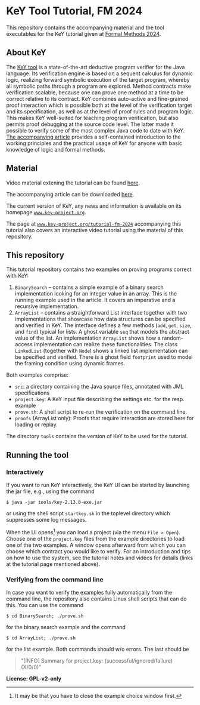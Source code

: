 # KeY Tool Tutorial, FM 2024

This repository contains the accompanying material and the tool executables for the KeY tutorial given at [Formal Methods 2024](https://www.fm24.polimi.it/).

## About KeY

The [KeY tool](https://www.key-project.org) is a state-of-the-art deductive program verifier for the Java language. Its verification engine is based on a sequent calculus for dynamic logic, realizing forward symbolic execution of the target program, whereby all symbolic paths through a program are explored. Method contracts make verification scalable, because one can prove one method at a time to be correct relative to its contract. KeY combines auto-active and fine-grained proof interaction which is possible both at the level of the verification target and its specification, as well as at the level of proof rules and program logic. This makes KeY well-suited for teaching program verification, but also permits proof debugging at the source code level. The latter made it possible to verify some of the most complex Java code to date with KeY. [The accompanying article](https://www.key-project.org/wp-content/uploads/2024/06/KeYTutorialFM2024-preprint.pdf) provides a self-contained introduction to the working principles and the practical usage of KeY for anyone with basic knowledge of logic and formal methods.

## Material

Video material extening the tutorial can be found [here](https://www.key-project.org/tutorial-fm-2024/).

The accompanying article can be downloaded [here](https://www.key-project.org/wp-content/uploads/2024/06/KeYTutorialFM2024-preprint.pdf).

The current version of KeY, any news and information is available on its homepage [`www.key-project.org`](https://www.key-project.org).

The page at [`www.key-project.org/tutorial-fm-2024`](https://www.key-project.org/tutorial-fm-2024) accompanying this tutorial also covers an interactive video tutorial using the material of this repository.

## This repository

This tutorial repository contains two examples on proving programs correct with KeY:

1. `BinarySearch` – contains a simple example of a binary search implementation looking for an integer value in an array. This is the running example used in the article. It covers an imperative and a recursive implementation.
2. `ArrayList` – contains a straightforward List interface together with two implementations that showcase how data structures can be specified and verified in KeY. The interface defines a few methods (`add`, `get`, `size`, and `find`) typical for lists. A ghost variable `seq` that models the abstract value of the list. An implementation `ArrayList` shows how a random-access implementation can realize these functionalities. The class `LinkedList` (together with `Node`) shows a linked list implementation can be specified and verified. There is a ghost field `footprint` used to model the framing condition using dynamic frames.

Both examples comprise:
* `src`: a directory containing the Java source files, annotated with JML specifications
* `project.key`: A KeY input file describing the settings etc. for the resp. example
* `prove.sh`: A shell script to re-run the verification on the command line.
* `proofs` (ArrayList only): Proofs that require interaction are stored here for loading or replay.

The directory `tools` contains the version of KeY to be used for the tutorial.

## Running the tool

### Interactively

If you want to run KeY interactively, the KeY UI can be started by launching the jar file, e.g., using the command
```
$ java -jar tools/key-2.13.0-exe.jar
```
or using the shell script `startkey.sh` in the toplevel directory which suppresses some log messages.

When the UI opens[^1] you can load a project (via the menu `File > Open`). Choose one of the `project.key` files from the example directories to load one of the two examples. A window opens afterward from which you can choose which contract you would like to verify. For an introduction and tips on how to use the system, see the tutorial notes and videos for details (links at the tutorial page mentioned above).

[^1]: It may be that you have to close the example choice window first.

### Verifying from the command line

In case you want to verify the examples fully automatically from the command line, the repository also contains Linux shell scripts that can do this.
You can use the command
```
$ cd BinarySearch; ./prove.sh
```
for the binary search example and the command
```
$ cd ArrayList; ./prove.sh
```
for the list example. Both commands should w/o errors. The last should be

> "[INFO] Summary for project.key: (successful/ignored/failure) (X/0/0)"

**License: GPL-v2-only**
